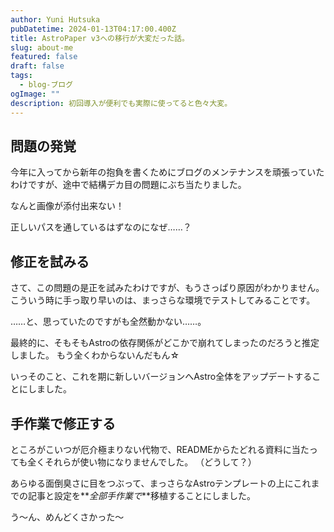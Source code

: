 ```yaml
---
author: Yuni Hutsuka
pubDatetime: 2024-01-13T04:17:00.400Z
title: AstroPaper v3への移行が大変だった話。
slug: about-me
featured: false
draft: false
tags:
  - blog-ブログ
ogImage: ""
description: 初回導入が便利でも実際に使ってると色々大変。
---
```


## 問題の発覚

今年に入ってから新年の抱負を書くためにブログのメンテナンスを頑張っていたわけですが、途中で結構デカ目の問題にぶち当たりました。

なんと画像が添付出来ない！

正しいパスを通しているはずなのになぜ……？

## 修正を試みる

さて、この問題の是正を試みたわけですが、もうさっぱり原因がわかりません。
こういう時に手っ取り早いのは、まっさらな環境でテストしてみることです。

……と、思っていたのですがも全然動かない……。

最終的に、そもそもAstroの依存関係がどこかで崩れてしまったのだろうと推定しました。
もう全くわからないんだもん☆

いっそのこと、これを期に新しいバージョンへAstro全体をアップデートすることにしました。

## 手作業で修正する

ところがこいつが厄介極まりない代物で、READMEからたどれる資料に当たっても全くそれらが使い物になりませんでした。
（どうして？）

あらゆる面倒臭さに目をつぶって、まっさらなAstroテンプレートの上にこれまでの記事と設定を**_全部手作業で_**移植することにしました。

う～ん、めんどくさかった～
